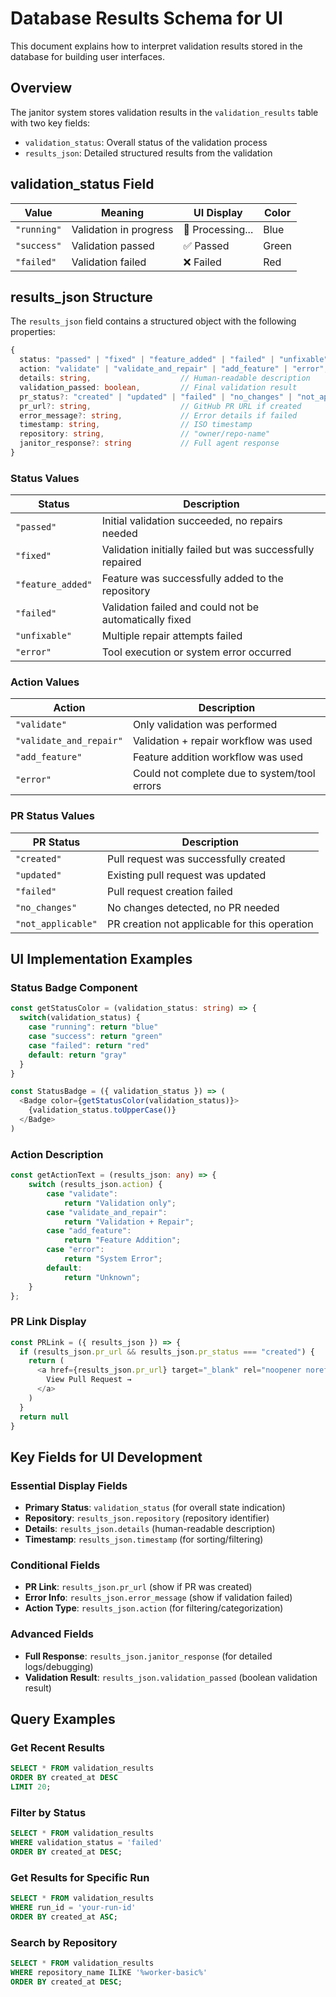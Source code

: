 # Database Results Schema for UI

This document explains how to interpret validation results stored in the database for building user interfaces.

## Overview

The janitor system stores validation results in the `validation_results` table with two key fields:

- `validation_status`: Overall status of the validation process
- `results_json`: Detailed structured results from the validation

## validation_status Field

| Value       | Meaning                | UI Display       | Color |
| ----------- | ---------------------- | ---------------- | ----- |
| `"running"` | Validation in progress | 🔄 Processing... | Blue  |
| `"success"` | Validation passed      | ✅ Passed        | Green |
| `"failed"`  | Validation failed      | ❌ Failed        | Red   |

## results_json Structure

The `results_json` field contains a structured object with the following properties:

```typescript
{
  status: "passed" | "fixed" | "feature_added" | "failed" | "unfixable" | "error",
  action: "validate" | "validate_and_repair" | "add_feature" | "error",
  details: string,                    // Human-readable description
  validation_passed: boolean,         // Final validation result
  pr_status?: "created" | "updated" | "failed" | "no_changes" | "not_applicable",
  pr_url?: string,                    // GitHub PR URL if created
  error_message?: string,             // Error details if failed
  timestamp: string,                  // ISO timestamp
  repository: string,                 // "owner/repo-name"
  janitor_response?: string           // Full agent response
}
```

### Status Values

| Status            | Description                                               |
| ----------------- | --------------------------------------------------------- |
| `"passed"`        | Initial validation succeeded, no repairs needed           |
| `"fixed"`         | Validation initially failed but was successfully repaired |
| `"feature_added"` | Feature was successfully added to the repository          |
| `"failed"`        | Validation failed and could not be automatically fixed    |
| `"unfixable"`     | Multiple repair attempts failed                           |
| `"error"`         | Tool execution or system error occurred                   |

### Action Values

| Action                  | Description                                  |
| ----------------------- | -------------------------------------------- |
| `"validate"`            | Only validation was performed                |
| `"validate_and_repair"` | Validation + repair workflow was used        |
| `"add_feature"`         | Feature addition workflow was used           |
| `"error"`               | Could not complete due to system/tool errors |

### PR Status Values

| PR Status          | Description                                   |
| ------------------ | --------------------------------------------- |
| `"created"`        | Pull request was successfully created         |
| `"updated"`        | Existing pull request was updated             |
| `"failed"`         | Pull request creation failed                  |
| `"no_changes"`     | No changes detected, no PR needed             |
| `"not_applicable"` | PR creation not applicable for this operation |

## UI Implementation Examples

### Status Badge Component

```typescript
const getStatusColor = (validation_status: string) => {
  switch(validation_status) {
    case "running": return "blue"
    case "success": return "green"
    case "failed": return "red"
    default: return "gray"
  }
}

const StatusBadge = ({ validation_status }) => (
  <Badge color={getStatusColor(validation_status)}>
    {validation_status.toUpperCase()}
  </Badge>
)
```

### Action Description

```typescript
const getActionText = (results_json: any) => {
    switch (results_json.action) {
        case "validate":
            return "Validation only";
        case "validate_and_repair":
            return "Validation + Repair";
        case "add_feature":
            return "Feature Addition";
        case "error":
            return "System Error";
        default:
            return "Unknown";
    }
};
```

### PR Link Display

```typescript
const PRLink = ({ results_json }) => {
  if (results_json.pr_url && results_json.pr_status === "created") {
    return (
      <a href={results_json.pr_url} target="_blank" rel="noopener noreferrer">
        View Pull Request →
      </a>
    )
  }
  return null
}
```

## Key Fields for UI Development

### Essential Display Fields

- **Primary Status**: `validation_status` (for overall state indication)
- **Repository**: `results_json.repository` (repository identifier)
- **Details**: `results_json.details` (human-readable description)
- **Timestamp**: `results_json.timestamp` (for sorting/filtering)

### Conditional Fields

- **PR Link**: `results_json.pr_url` (show if PR was created)
- **Error Info**: `results_json.error_message` (show if validation failed)
- **Action Type**: `results_json.action` (for filtering/categorization)

### Advanced Fields

- **Full Response**: `results_json.janitor_response` (for detailed logs/debugging)
- **Validation Result**: `results_json.validation_passed` (boolean validation result)

## Query Examples

### Get Recent Results

```sql
SELECT * FROM validation_results
ORDER BY created_at DESC
LIMIT 20;
```

### Filter by Status

```sql
SELECT * FROM validation_results
WHERE validation_status = 'failed'
ORDER BY created_at DESC;
```

### Get Results for Specific Run

```sql
SELECT * FROM validation_results
WHERE run_id = 'your-run-id'
ORDER BY created_at ASC;
```

### Search by Repository

```sql
SELECT * FROM validation_results
WHERE repository_name ILIKE '%worker-basic%'
ORDER BY created_at DESC;
```
